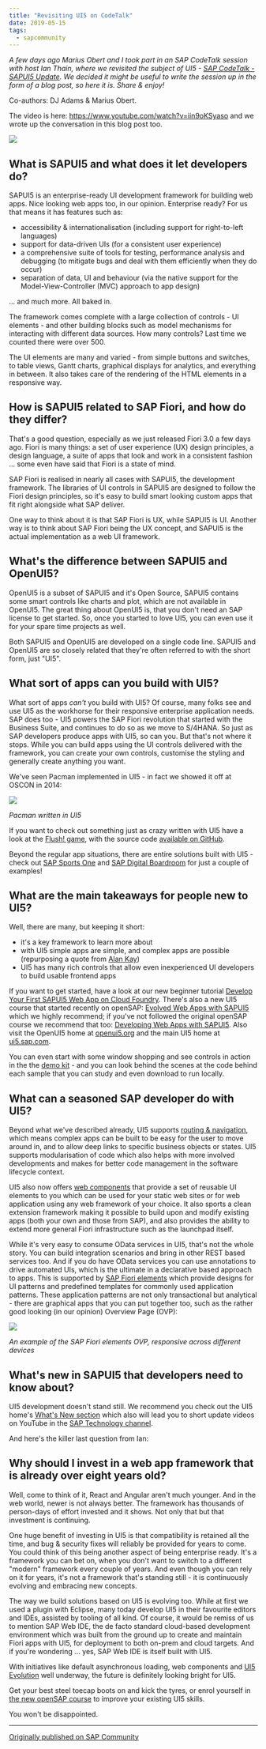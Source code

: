 ```yaml
---
title: "Revisiting UI5 on CodeTalk"
date: 2019-05-15
tags:
  - sapcommunity
---
```

*A few days ago Marius Obert and I took part in an SAP CodeTalk session
with host Ian Thain, where we revisited the subject of UI5 - [SAP
CodeTalk - SAPUI5 Update](https://www.youtube.com/watch?v=iin9oKSyaso).
We decided it might be useful to write the session up in the form of a
blog post, so here it is. Share & enjoy!*

Co-authors: DJ Adams & Marius Obert.

The video is here: <https://www.youtube.com/watch?v=iin9oKSyaso> and we
wrote up the conversation in this blog post too.

![](/images/2019/05/Screen-Shot-2019-05-15-at-16.07.03.png)

## What is SAPUI5 and what does it let developers do?

SAPUI5 is an enterprise-ready UI development framework for building web
apps. Nice looking web apps too, in our opinion. Enterprise ready? For
us that means it has features such as: 

-   accessibility & internationalisation (including support for
    right-to-left languages)
-   support for data-driven UIs (for a consistent user experience)
-   a comprehensive suite of tools for testing, performance analysis and
    debugging (to mitigate bugs and deal with them efficiently when they
    do occur)
-   separation of data, UI and behaviour (via the native support for the
    Model-View-Controller (MVC) approach to app design)


\... and much more. All baked in.

The framework comes complete with a large collection of controls - UI
elements - and other building blocks such as model mechanisms for
interacting with different data sources. How many controls? Last time we
counted there were over 500. 

The UI elements are many and varied - from simple buttons and switches,
to table views, Gantt charts, graphical displays for analytics, and
everything in between. It also takes care of the rendering of the HTML
elements in a responsive way. 

## How is SAPUI5 related to SAP Fiori, and how do they differ?

That's a good question, especially as we just released Fiori 3.0 a few
days ago. Fiori is many things: a set of user experience (UX) design
principles, a design language, a suite of apps that look and work in a
consistent fashion \... some even have said that Fiori is a state of
mind. 

SAP Fiori is realised in nearly all cases with SAPUI5, the development
framework. The libraries of UI controls in SAPUI5 are designed to follow
the Fiori design principles, so it's easy to build smart looking custom
apps that fit right alongside what SAP deliver. 

One way to think about it is that SAP Fiori is UX, while SAPUI5 is UI.
Another way is to think about SAP Fiori being the UX concept, and SAPUI5
is the actual implementation as a web UI framework.

## What's the difference between SAPUI5 and OpenUI5?

OpenUI5 is a subset of SAPUI5 and it's Open Source, SAPUI5 contains some
smart controls like charts and plot, which are not available in OpenUI5.
The great thing about OpenUI5 is, that you don't need an SAP license to
get started. So, once you started to love UI5, you can even use it for
your spare time projects as well. 

Both SAPUI5 and OpenUI5 are developed on a single code line. SAPUI5 and
OpenUI5 are so closely related that they're often referred to with the
short form, just "UI5". 

## What sort of apps can you build with UI5?

What sort of apps *can't* you build with UI5? Of course, many folks see
and use UI5 as the workhorse for their responsive enterprise application
needs. SAP does too - UI5 powers the SAP Fiori revolution that started
with the Business Suite, and continues to do so as we move to S/4HANA.
So just as SAP developers produce apps with UI5, so can you. But that's
not where it stops. While you can build apps using the UI controls
delivered with the framework, you can create your own controls,
customise the styling and generally create anything you want. 

We've seen Pacman implemented in UI5 - in fact we showed it off at
OSCON in 2014:

![](/images/2019/05/image002.png)

*Pacman written in UI5*

If you want to check out something just as crazy written with UI5 have a
look at the [Flush! game](https://sap.github.io/ui5-flush-game/), with
the source code [available on
GitHub](https://github.com/SAP/ui5-flush-game).

Beyond the regular app situations, there are entire solutions built with
UI5 - check out [SAP Sports
One](https://www.sap.com/products/sports-one.html) and [SAP Digital
Boardroom](https://www.sap.com/products/board-room.html) for just a
couple of examples!

## What are the main takeaways for people new to UI5?

Well, there are many, but keeping it short:

-   it's a key framework to learn more about
-   with UI5 simple apps are simple, and complex apps are possible
    (repurposing a quote from [Alan
    Kay](https://en.wikiquote.org/wiki/Alan_Kay#/media/File:Alan_Kay_and_the_prototype_of_Dynabook,_pt._5_(3010032738).jpg))
-   UI5 has many rich controls that allow even inexperienced UI
    developers to build usable frontend apps

If you want to get started, have a look at our new beginner tutorial
[Develop Your First SAPUI5 Web App on Cloud
Foundry](https://developers.sap.com/mission.sapui5-cf-first.html).
There's also a new UI5 course that started recently on openSAP:
[Evolved Web Apps with SAPUI5](https://open.sap.com/courses/ui52) which
we highly recommend; if you've not followed the original openSAP course
we recommend that too: [Developing Web Apps with
SAPUI5](https://open.sap.com/courses/ui51). Also visit the OpenUI5 home
at [openui5.org](https://openui5.org) and the main UI5 home at
[ui5.sap.com](https://ui5.sap.com/). 

You can even start with some window shopping and see controls in action
in the the [demo kit](https://ui5.sap.com/#/controls) - and you can look
behind the scenes at the code behind each sample that you can study and
even download to run locally.

## What can a seasoned SAP developer do with UI5?

Beyond what we've described already, UI5 supports [routing &
navigation](https://ui5.sap.com/#/topic/3d18f20bd2294228acb6910d8e8a5fb5),
which means complex apps can be built to be easy for the user to move
around in, and to allow deep links to specific business objects or
states. UI5 supports modularisation of code which also helps with more
involved developments and makes for better code management in the
software lifecycle context.

UI5 also now offers [web
components](https://github.com/SAP/ui5-webcomponents) that provide a set
of reusable UI elements to you which can be used for your static web
sites or for web application using any web framework of your choice. It
also sports a clean extension framework making it possible to build upon
and modify existing apps (both your own and those from SAP), and also
provides the ability to extend more general Fiori infrastructure such as
the launchpad itself.

While it's very easy to consume OData services in UI5, that's not the
whole story. You can build integration scenarios and bring in other REST
based services too. And if you do have OData services you can use
annotations to drive automated UIs, which is the ultimate in a
declarative based approach to apps. This is supported by [SAP Fiori
elements](https://help.sap.com/viewer/468a97775123488ab3345a0c48cadd8f/7.51.4/en-US/03265b0408e2432c9571d6b3feb6b1fd.html)
which provide designs for UI patterns and predefined templates for
commonly used application patterns. These application patterns are not
only transactional but analytical - there are graphical apps that you
can put together too, such as the rather good looking (in our opinion)
Overview Page (OVP):

![](/images/2019/05/2015_11_ovp_procurement_demo_831136.png)

*An example of the SAP Fiori elements OVP, responsive across different
devices*

## What's new in SAPUI5 that developers need to know about?

UI5 development doesn't stand still. We recommend you check out the UI5
home's [What's New
section](https://ui5.sap.com/#/topic/99ac68a5b1c3416ab5c84c99fefa250d)
which also will lead you to short update videos on YouTube in the [SAP
Technology
channel](https://www.youtube.com/channel/UC8cXSTGDhiZK5229zi-KTXA).

And here's the killer last question from Ian:

## Why should I invest in a web app framework that is already over eight years old?

Well, come to think of it, React and Angular aren't much younger. And in
the web world, newer is not always better. The framework has thousands
of person-days of effort invested and it shows. Not only that but that
investment is continuing. 

One huge benefit of investing in UI5 is that compatibility is retained
all the time, and bug & security fixes will reliably be provided for
years to come. You could think of this being another aspect of being
enterprise ready. It's a framework you can bet on, when you don't want
to switch to a different "modern" framework every couple of years. And
even though you can rely on it for years, it's not a framework that's
standing still - it is continuously evolving and embracing new
concepts.

The way we build solutions based on UI5 is evolving too. While at first
we used a plugin with Eclipse, many today develop UI5 in their favourite
editors and IDEs, assisted by tooling of all kind. Of course, it would
be remiss of us to mention SAP Web IDE, the de facto standard
cloud-based development environment which was built from the ground up
to create and maintain Fiori apps with UI5, for deployment to both
on-prem and cloud targets. And if you're wondering \... yes, SAP Web
IDE is itself built with UI5. 

With initiatives like default asynchronous loading, web components and
[UI5
Evolution](https://blogs.sap.com/2018/12/06/ui5ers-buzz-39-ui5-evolution-a-quantum-leap-ahead/)
well underway, the future is definitely looking bright for UI5. 

Get your best steel toecap boots on and kick the tyres, or enrol
yourself in [the new openSAP course](https://open.sap.com/courses/ui52)
to improve your existing UI5 skills. 

You won't be disappointed.

---

[Originally published on SAP Community](https://community.sap.com/t5/technology-blogs-by-sap/revisiting-ui5-on-codetalk/ba-p/13407237)
